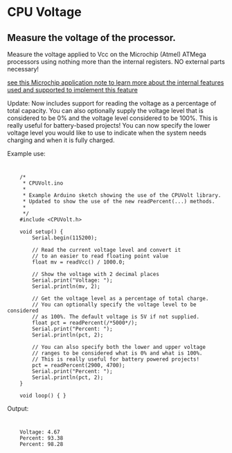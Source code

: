 # CPU Voltage

## Measure the voltage of the processor.

Measure the voltage applied to Vcc on the Microchip (Atmel) ATMega processors using nothing more than the internal registers.
NO external parts necessary!

[see this Microchip application note to learn more about the internal features used and supported to implement this feature](https://ww1.microchip.com/downloads/en/Appnotes/00002447A.pdf)

Update: Now includes support for reading the voltage as a percentage of total capacity. 
You can also optionally supply the voltage level that is considered to be 0% and the voltage level considered to be 100%. 
This is really useful for battery-based projects! You can now specify the lower voltage level you would like to use to
indicate when the system needs charging and when it is fully charged.

Example use:

#
```
    /*
     * CPUVolt.ino
     * 
     * Example Arduino sketch showing the use of the CPUVolt library.
     * Updated to show the use of the new readPercent(...) methods.
     * 
     */
    #include <CPUVolt.h>
    
    void setup() {
        Serial.begin(115200);
    
        // Read the current voltage level and convert it
        // to an easier to read floating point value
        float mv = readVcc() / 1000.0;
    
        // Show the voltage with 2 decimal places
        Serial.print("Voltage: ");
        Serial.println(mv, 2);
    
        // Get the voltage level as a percentage of total charge.
        // You can optionally specify the voltage level to be considered
        // as 100%. The default voltage is 5V if not supplied.
        float pct = readPercent(/*5000*/);
        Serial.print("Percent: ");
        Serial.println(pct, 2);
    
        // You can also specify both the lower and upper voltage
        // ranges to be considered what is 0% and what is 100%.
        // This is really useful for battery powered projects!
        pct = readPercent(2900, 4700);
        Serial.print("Percent: ");
        Serial.println(pct, 2);
    }
    
    void loop() { }
```

Output:

#
```
    Voltage: 4.67
    Percent: 93.38
    Percent: 98.28
```

